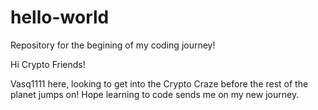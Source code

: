 # hello-world
Repository for the begining of my coding journey! 

Hi Crypto Friends!

Vasq1111 here, looking to get into the Crypto Craze before the rest of the planet jumps on!
Hope learning to code sends me on my new journey.
